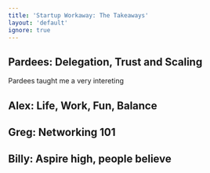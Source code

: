 ```yaml
---
title: 'Startup Workaway: The Takeaways'
layout: 'default'
ignore: true
---
```



## Pardees: Delegation, Trust and Scaling

Pardees taught me a very intereting 


## Alex: Life, Work, Fun, Balance


## Greg: Networking 101


## Billy: Aspire high, people believe


